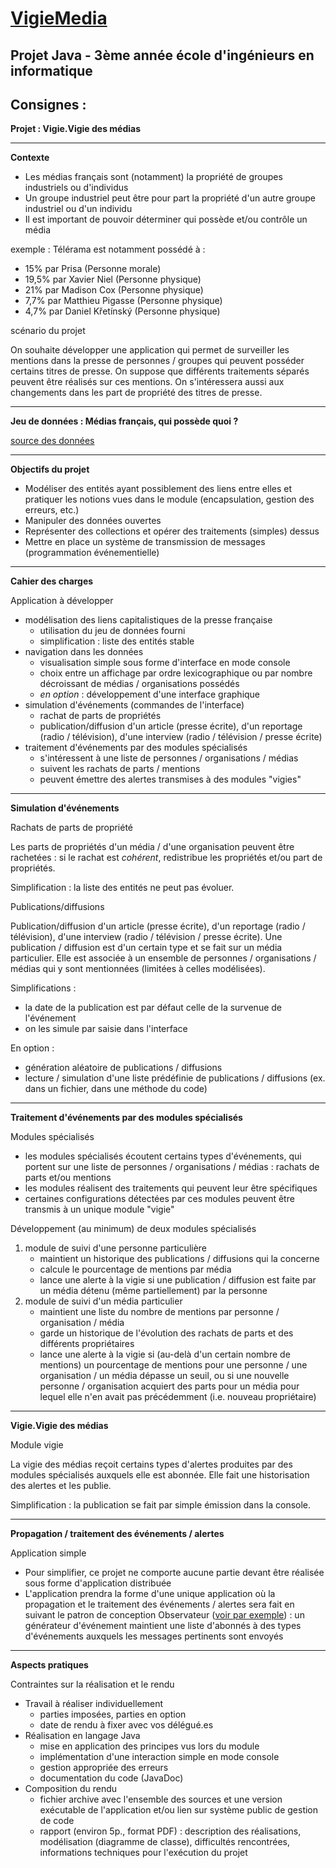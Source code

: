 # <u>VigieMedia</u>
## Projet Java - 3ème année école d'ingénieurs en informatique

## Consignes :

**Projet : Vigie.Vigie des médias**

-----
**Contexte**

- Les médias français sont (notamment) la propriété de groupes industriels ou d'individus
- Un groupe industriel peut être pour part la propriété d'un autre groupe industriel ou d'un individu
- Il est important de pouvoir déterminer qui possède et/ou contrôle un média

exemple : Télérama est notamment possédé à :

- 15% par Prisa (Personne morale)
- 19,5% par Xavier Niel (Personne physique)
- 21% par Madison Cox (Personne physique)
- 7,7% par Matthieu Pigasse (Personne physique)
- 4,7% par Daniel Křetínský (Personne physique)



scénario du projet

On souhaite développer une application qui permet de surveiller les mentions dans la presse de personnes / groupes qui peuvent posséder certains titres de presse. On suppose que différents traitements séparés peuvent être réalisés sur ces mentions.
On s'intéressera aussi aux changements dans les part de propriété des titres de presse.

-----
**Jeu de données : Médias français, qui possède quoi ?**

[source des données](https://github.com/mdiplo/Medias_francais)

-----
**Objectifs du projet**

- Modéliser des entités ayant possiblement des liens entre elles et pratiquer les notions vues dans le module (encapsulation, gestion des erreurs, etc.)
- Manipuler des données ouvertes
- Représenter des collections et opérer des traitements (simples) dessus
- Mettre en place un système de transmission de messages (programmation événementielle)
-----
**Cahier des charges**


Application à développer

- modélisation des liens capitalistiques de la presse française
    - utilisation du jeu de données fourni
    - simplification : liste des entités stable
- navigation dans les données
    - visualisation simple sous forme d'interface en mode console
    - choix entre un affichage par ordre lexicographique ou par nombre décroissant de médias / organisations possédés
    - *en option* : développement d'une interface graphique
- simulation d'événements (commandes de l'interface)
    - rachat de parts de propriétés
    - publication/diffusion d'un article (presse écrite), d'un reportage (radio / télévision), d'une interview (radio / télévision / presse écrite)
- traitement d'événements par des modules spécialisés
    - s'intéressent à une liste de personnes / organisations / médias
    - suivent les rachats de parts / mentions
    - peuvent émettre des alertes transmises à des modules "vigies"
-----

**Simulation d'événements**

Rachats de parts de propriété

Les parts de propriétés d'un média / d'une organisation peuvent être rachetées : si le rachat est *cohérent*, redistribue les propriétés et/ou part de propriétés.

Simplification : la liste des entités ne peut pas évoluer.


Publications/diffusions

Publication/diffusion d'un article (presse écrite), d'un reportage (radio / télévision), d'une interview (radio / télévision / presse écrite). Une publication / diffusion est d'un certain type et se fait sur un média particulier. Elle est associée à un ensemble de personnes / organisations / médias qui y sont mentionnées (limitées à celles modélisées).

Simplifications :

- la date de la publication est par défaut celle de la survenue de l'événement
- on les simule par saisie dans l'interface

En option :

- génération aléatoire de publications / diffusions
- lecture / simulation d'une liste prédéfinie de publications / diffusions (ex. dans un fichier, dans une méthode du code)
-----

**Traitement d'événements par des modules spécialisés**

Modules spécialisés

- les modules spécialisés écoutent certains types d'événements, qui portent sur une liste de personnes / organisations / médias : rachats de parts et/ou mentions
- les modules réalisent des traitements qui peuvent leur être spécifiques
- certaines configurations détectées par ces modules peuvent être transmis à un unique module "vigie"


Développement (au minimum) de deux modules spécialisés

1. module de suivi d'une personne particulière
    - maintient un historique des publications / diffusions qui la concerne
    - calcule le pourcentage de mentions par média
    - lance une alerte à la vigie si une publication / diffusion est faite par un média détenu (même partiellement) par la personne
1. module de suivi d'un média particulier
   - maintient une liste du nombre de mentions par personne / organisation / média
   - garde un historique de l'évolution des rachats de parts et des différents propriétaires
   - lance une alerte à la vigie si (au-delà d'un certain nombre de mentions) un pourcentage de mentions pour une personne / une organisation / un média dépasse un seuil, ou si une nouvelle personne / organisation acquiert des parts pour un média pour lequel elle n'en avait pas précédemment (i.e. nouveau propriétaire)
-----

**Vigie.Vigie des médias**

Module vigie

La vigie des médias reçoit certains types d'alertes produites par des modules spécialisés auxquels elle est abonnée. Elle fait une historisation des alertes et les publie.

Simplification : la publication se fait par simple émission dans la console.

-----

**Propagation / traitement des événements / alertes**

Application simple

- Pour simplifier, ce projet ne comporte aucune partie devant être réalisée sous forme d'application distribuée
- L'application prendra la forme d'une unique application où la propagation et le traitement des événements / alertes sera fait en suivant le patron de conception Observateur ([voir par exemple](https://www.baeldung.com/java-observer-pattern)) : un générateur d'événement maintient une liste d'abonnés à des types d'événements auxquels les messages pertinents sont envoyés
-----
**Aspects pratiques**

Contraintes sur la réalisation et le rendu

- Travail à réaliser individuellement
    - parties imposées, parties en option
    - date de rendu à fixer avec vos délégué.es
- Réalisation en langage Java
    - mise en application des principes vus lors du module
    - implémentation d'une interaction simple en mode console
    - gestion appropriée des erreurs
    - documentation du code (JavaDoc)
- Composition du rendu
    - fichier archive avec l'ensemble des sources et une version exécutable de l'application et/ou lien sur système public de gestion de code
    - rapport (environ 5p., format PDF) : description des réalisations, modélisation (diagramme de classe), difficultés rencontrées, informations techniques pour l'exécution du projet
